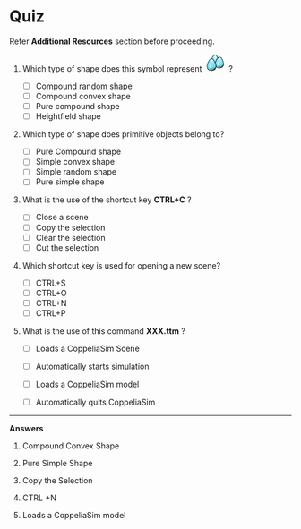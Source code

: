 # Quiz

Refer **Additional Resources** section before proceeding.

1. Which type of shape does this symbol represent  ![](https://raw.githubusercontent.com/abh33/CoppeliaSim_MOOC_Assets/master/Module_1/LxT%201.2-Assimilation%20Quiz/Lxt_1.2_Figure_1.jpg) ?
   - [ ] Compound random shape
   - [ ] Compound convex shape
   - [ ] Pure compound shape
   - [ ] Heightfield shape

2. Which type of shape does primitive objects belong to?
   - [ ] Pure Compound shape
   - [ ] Simple convex shape
   - [ ] Simple random shape
   - [ ] Pure simple shape

3. What is the use of the shortcut key **CTRL+C** ?
   - [ ] Close a scene
   - [ ] Copy the selection
   - [ ] Clear the selection
   - [ ] Cut the selection

4. Which shortcut key is used for opening a new scene?
   - [ ] CTRL+S
   - [ ] CTRL+O
   - [ ] CTRL+N
   - [ ] CTRL+P

5. What is the use of this command **XXX.ttm** ?

   - [ ] Loads a CoppeliaSim Scene

   - [ ] Automatically starts simulation

   - [ ] Loads a CoppeliaSim model

   - [ ] Automatically quits CoppeliaSim

     

-----------------------------------------------------------------------------------------------------------------------------------------------------------

**Answers**

1)  Compound Convex Shape

2) Pure Simple Shape

3) Copy the Selection

4) CTRL +N

5) Loads a CoppeliaSim model
